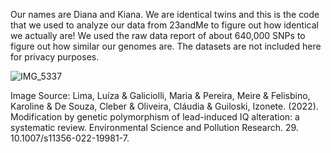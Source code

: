 Our names are Diana and Kiana. We are identical twins and this is the code that we used to analyze our data from 23andMe to figure out how identical we actually are! We used the raw data report of about 640,000 SNPs to figure out how similar our genomes are. The datasets are not included here for privacy purposes. 

![IMG_5337](https://github.com/dianaanvari/gene-compare/assets/148018686/8bdeb29e-b427-49b5-8af7-5420c905f006)


Image Source: Lima, Luíza & Galiciolli, Maria & Pereira, Meire & Felisbino, Karoline & De Souza, Cleber & Oliveira, Cláudia & Guiloski, Izonete. (2022). Modification by genetic polymorphism of lead-induced IQ alteration: a systematic review. Environmental Science and Pollution Research. 29. 10.1007/s11356-022-19981-7. 
